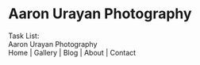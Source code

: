 # Aaron Urayan Photography 
Task List:  
	Aaron Urayan Photography  
Home | Gallery | Blog | About | Contact
